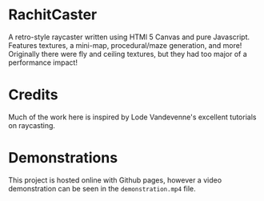 # RachitCaster
A retro-style raycaster written using HTMl 5 Canvas and pure Javascript. <!--Features textures, sprites, a mini-map, map editor, and more!-->
Features textures, a mini-map, procedural/maze generation, and more!
Originally there were fly and ceiling textures, but they had too major of a performance impact!

# Credits
Much of the work here is inspired by Lode Vandevenne's excellent tutorials on raycasting.

# Demonstrations
This project is hosted online with Github pages, however a video demonstration can be seen in the `demonstration.mp4` file.